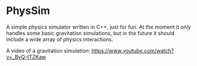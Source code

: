 # PhysSim

A simple physics simulator written in C++, just for fun. At the moment it only handles some basic gravitation simulations, but in the future it should include a wide array of physics interactions.

A video of a gravitation simulation:
https://www.youtube.com/watch?v=_ByQ-tTZKaw
